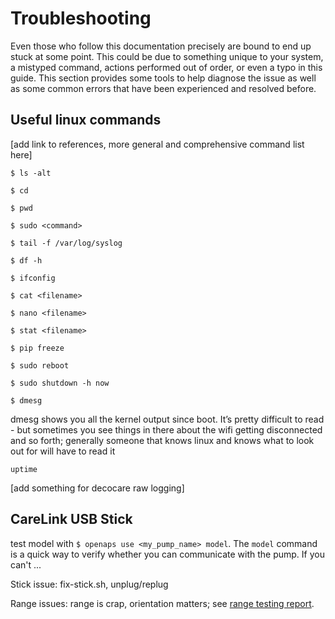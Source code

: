 # Troubleshooting

Even those who follow this documentation precisely are bound to end up stuck at some point. This could be due to something unique to your system, a mistyped command, actions performed out of order, or even a typo in this guide. This section provides some tools to help diagnose the issue as well as some common errors that have been experienced and resolved before.

## Useful linux commands

[add link to references, more general and comprehensive command list here]

`$ ls -alt`

`$ cd`

`$ pwd`

`$ sudo <command>`

`$ tail -f /var/log/syslog`

`$ df -h`

`$ ifconfig`

`$ cat <filename>`

`$ nano <filename>`

`$ stat <filename>`

`$ pip freeze`

`$ sudo reboot`

`$ sudo shutdown -h now`

`$ dmesg`

dmesg shows you all the kernel output since boot. It’s pretty difficult to read - but sometimes you see things in there about the wifi getting disconnected and so forth; generally someone that knows linux and knows what to look out for will have to read it

`uptime`

[add something for decocare raw logging]

## CareLink USB Stick

test model with `$ openaps use <my_pump_name> model`. The `model` command is a quick way to verify whether you can communicate with the pump. If you can't ...

Stick issue: fix-stick.sh, unplug/replug

Range issues: range is crap, orientation matters; see [range testing report](https://gist.github.com/channemann/0ff376e350d94ccc9f00).